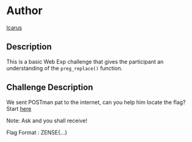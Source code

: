 # Author

[Icarus](https://github.com/Icarus131)

## Description

This is a basic Web Exp challenge that gives the participant an understanding of the `preg_replace()` function.

## Challenge Description

We sent POSTman pat to the internet, can you help him locate the flag? 
Start [here](https://zensectf-flag-leaker.onrender.com/)

Note: Ask and you shall receive!

Flag Format : ZENSE{...}